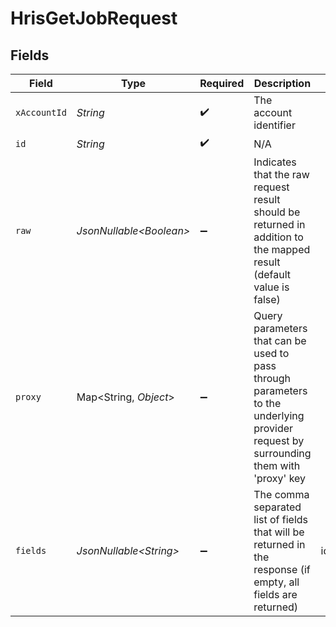 # HrisGetJobRequest


## Fields

| Field                                                                                                                                | Type                                                                                                                                 | Required                                                                                                                             | Description                                                                                                                          | Example                                                                                                                              |
| ------------------------------------------------------------------------------------------------------------------------------------ | ------------------------------------------------------------------------------------------------------------------------------------ | ------------------------------------------------------------------------------------------------------------------------------------ | ------------------------------------------------------------------------------------------------------------------------------------ | ------------------------------------------------------------------------------------------------------------------------------------ |
| `xAccountId`                                                                                                                         | *String*                                                                                                                             | :heavy_check_mark:                                                                                                                   | The account identifier                                                                                                               |                                                                                                                                      |
| `id`                                                                                                                                 | *String*                                                                                                                             | :heavy_check_mark:                                                                                                                   | N/A                                                                                                                                  |                                                                                                                                      |
| `raw`                                                                                                                                | *JsonNullable\<Boolean>*                                                                                                             | :heavy_minus_sign:                                                                                                                   | Indicates that the raw request result should be returned in addition to the mapped result (default value is false)                   |                                                                                                                                      |
| `proxy`                                                                                                                              | Map\<String, *Object*>                                                                                                               | :heavy_minus_sign:                                                                                                                   | Query parameters that can be used to pass through parameters to the underlying provider request by surrounding them with 'proxy' key |                                                                                                                                      |
| `fields`                                                                                                                             | *JsonNullable\<String>*                                                                                                              | :heavy_minus_sign:                                                                                                                   | The comma separated list of fields that will be returned in the response (if empty, all fields are returned)                         | id,remote_id,name,type,parent_ids,remote_parent_ids,owner_ids,remote_owner_ids,company_id,remote_company_id                          |